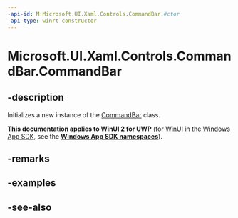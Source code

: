 ```yaml
---
-api-id: M:Microsoft.UI.Xaml.Controls.CommandBar.#ctor
-api-type: winrt constructor
---
```


<!-- Method syntax
public CommandBar()
-->

# Microsoft.UI.Xaml.Controls.CommandBar.CommandBar

## -description
Initializes a new instance of the [CommandBar](commandbar.md) class.

**This documentation applies to WinUI 2 for UWP** (for [WinUI](/windows/apps/winui/winui3/) in the [Windows App SDK](/windows/apps/windows-app-sdk/), see the **[Windows App SDK namespaces](/windows/windows-app-sdk/api/winrt/)**).

## -remarks

## -examples

## -see-also
